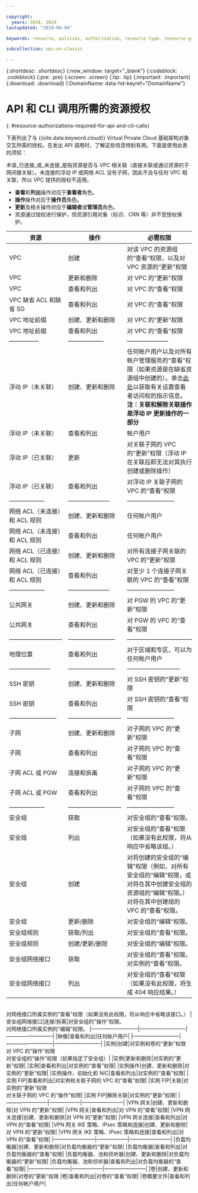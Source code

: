 ```yaml
---

copyright:
  years: 2018, 2019
lastupdated: "2019-06-04"

keywords: resource, policies, authorization, resource type, resource groups, roles, API, CLI, editor, viewer, administrator, operator

subcollection: vpc-on-classic

---
```


{:shortdesc: .shortdesc}
{:new_window: target="_blank"}
{:codeblock: .codeblock}
{:pre: .pre}
{:screen: .screen}
{:tip: .tip}
{:important: .important}
{:download: .download}
{:DomainName: data-hd-keyref="DomainName"}

# API 和 CLI 调用所需的资源授权
{: #resource-authorizations-required-for-api-and-cli-calls}

下表列出了与 {{site.data.keyword.cloud}} Virtual Private Cloud 基础架构对象交互所需的授权。在发出 API 调用时，了解这些信息特别有用。下面是使用此表的须知：

术语_已连接_或_未连接_是指资源是否与 VPC 相关联（直接关联或通过资源的子网间接关联）。未连接的浮动 IP 或网络 ACL 没有子网，因此不会与任何 VPC 相关联，所以 VPC 提供的授权不适用。

* **查看**和**列出**操作对应于**查看者**角色。
* **操作**操作对应于**操作员**角色。
* **更新**及相关操作对应于**编辑者**或**管理员**角色。
* 资源通过授权进行保护，但资源引用对象（标识、CRN 等）并不受授权保护。


|资源|操作|必需权限|
|--------|--------|---------|
|VPC|创建|对该 VPC 的资源组的“查看”权限，以及对 VPC 资源的“更新”权限|
|VPC|更新和删除|对 VPC 的“更新”权限|
|VPC|查看和列出|对 VPC 的“查看”权限|
|VPC 缺省 ACL 和缺省 SG|查看和列出|对 VPC 的“查看”权限|
|VPC 地址前缀|创建、更新和删除|对 VPC 的“更新”权限|
|VPC 地址前缀|查看和列出|对 VPC 的“查看”权限|
|—————|——————|———————|
|浮动 IP（未关联）|创建、更新和删除|任何帐户用户以及对所有帐户管理服务的“查看”权限（如果资源是在缺省资源组中创建的）。单击[此处](/docs/vpc-on-classic?topic=vpc-on-classic-managing-user-permissions-for-vpc-resources#setting-up-viewer-access)以获取有关设置查看者访问权的指示信息。**注：关联和解除关联操作是浮动 IP 更新操作的一部分**|
|浮动 IP（未关联）|查看和列出|帐户用户|
|浮动 IP（已关联）|更新|对关联子网的 VPC 的“更新”权限（浮动 IP 在关联后即无法对其执行创建或删除操作）|
|浮动 IP（已关联）|查看和列出|对浮动 IP 关联子网的 VPC 的“查看”权限| 
|——————|———————|————————|
|网络 ACL（未连接）和 ACL 规则|创建、更新和删除|任何帐户用户|
|网络 ACL（未连接）和 ACL 规则|查看和列出|任何帐户用户|
|网络 ACL（已连接）和 ACL 规则|创建、更新和删除|对所有连接子网关联的 VPC 的“更新”权限|
|网络 ACL（已连接）和 ACL 规则|查看和列出|对至少 1 个连接子网关联的 VPC 的“查看”权限|
|——————|———————|————————|
|公共网关|创建、更新和删除|对 PGW 的 VPC 的“更新”权限|
|公共网关|查看和列出|对 PGW 的 VPC 的“查看”权限|
|—————————|————————|———————————|
|地理位置|查看和列出|对于区域和专区，可以为任何帐户用户|
|———————|————————|—————————|
|SSH 密钥|创建、更新和删除|对 SSH 密钥的“更新”权限|
|SSH 密钥|查看和列出|对 SSH 密钥的“查看”权限|
|————————|—————————|————————|
|子网|创建、更新和删除|对子网的 VPC 的“更新”权限|
|子网|查看和列出|对子网的 VPC 的“查看”权限|
|子网 ACL 或 PGW|连接和拆离|对子网的 VPC 的“更新”权限|
|子网 ACL 或 PGW|查看和列出|对子网的 VPC 的“查看”权限|
|——————|—————————|————————|
|安全组|获取|对安全组的“查看”权限。
|安全组|列出|对安全组的“查看”权限（如果没有此权限，将从响应中省略该组。）
|安全组|创建|对将创建的安全组的“编辑”权限（例如，对所有安全组的“编辑”权限，或对将在其中创建安全组的资源组的“编辑”权限。）<br />对将在其中创建组的 VPC 的“查看”权限。
|安全组|更新/删除|对安全组的“编辑”权限。
|安全组规则|获取/列出|对安全组的“查看”权限。
|安全组规则|创建/更新/删除|对安全组的“编辑”权限。
|安全组网络接口|获取|对安全组的“查看”权限。<br />对实例的“查看”权限。
|安全组网络接口|列出|对安全组的“查看”权限（如果没有此权限，将生成 404 响应结果。）
<br />对网络接口所属实例的“查看”权限（如果没有此权限，将从响应中省略该接口。）
|安全组网络接口|连接/拆离|对安全组的“操作”权限。<br />对网络接口所属实例的“编辑”权限。
|—————————|—————————|—————————|
|映像|查看和列出|任何帐户用户|
|—————————|—————————|—————————|
|实例|创建|对实例和卷的“更新”权限<br />对 VPC 的“操作”权限<br />对安全组的“操作”权限（如果指定了安全组）|
|实例|更新和删除|对实例的“更新”权限|
|实例|查看和列出|对实例的“查看”权限|
|实例操作|创建、更新和删除|对实例的“更新”权限|
|实例操作、初始化和 NIC|查看和列出|对实例的“查看”权限|
|实例 FIP|查看和列出|对实例和关联子网的 VPC 的“查看”权限|
|实例 FIP|关联|对实例的“更新”权限<br />对关联子网的 VPC 的“操作”权限|
|实例 FIP|解除关联|对实例的“更新”权限|
|————————|——————|————————|
|VPN 网关|创建、更新和删除|对 VPN 的“更新”权限|
|VPN 网关|查看和列出|对 VPN 的“查看”权限|
|VPN 网关连接|创建、更新和删除|对 VPN 的“更新”权限|
|VPN 网关连接|查看和列出|对 VPN 的“查看”权限|
|VPN 网关 IKE 策略、IPsec 策略和连接|创建、更新和删除|对 VPN 的“更新”权限|
|VPN 网关 IKE 策略、IPsec 策略和连接|查看和列出|对 VPN 的“查看”权限|
|————————|——————|————————|
|负载均衡器|创建、更新和删除|对负载均衡器的“更新”权限|
|负载均衡器|查看和列出|对负载均衡器的“查看”权限|
|负载均衡器、池和侦听器|创建、更新和删除|对负载均衡器的“更新”权限|
|负载均衡器、池和侦听器|查看和列出|对负载均衡器的“查看”权限|
|————————|——————|————————|
|卷|创建、更新和删除|对卷的“更新”权限
|卷|查看和列出|对卷的“查看”权限|
|卷概要文件|查看和列出|任何帐户用户|


